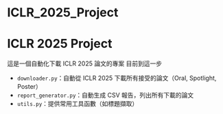 # ICLR_2025_Project

# ICLR 2025 Project

這是一個自動化下載 ICLR 2025 論文的專案 目前到這一步
 
- `downloader.py`：自動從 ICLR 2025 下載所有接受的論文（Oral, Spotlight, Poster）
- `report_generator.py`：自動生成 CSV 報告，列出所有下載的論文
- `utils.py`：提供常用工具函數（如標題擷取）

